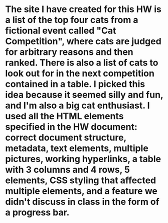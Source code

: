 # The site I have created for this HW is a list of the top four cats from a fictional event called "Cat Competition", where cats are judged for arbitrary reasons and then ranked. There is also a list of cats to look out for in the next competition contained in a table. I picked this idea because it seemed silly and fun, and I'm also a big cat enthusiast. I used all the HTML elements specified in the HW document: correct document structure, metadata, text elements, multiple pictures, working hyperlinks, a table with 3 columns and 4 rows, 5 <div> elements, CSS styling that affected multiple elements, and a feature we didn't discuss in class in the form of a progress bar. 